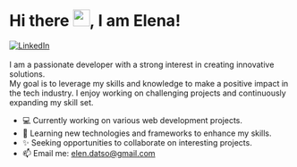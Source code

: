 # Hi there <img src="https://raw.githubusercontent.com/MartinHeinz/MartinHeinz/master/wave.gif" width="30px">, I am Elena!

<div align="left">
  <a href="https://www.linkedin.com/in/olena-datso/">
    <img
      src="https://img.shields.io/static/v1?logo=linkedin&style=flat-square&color=0072b1&label=LinkedIn&message=%E2%98%86"
      alt="LinkedIn"
    />
  </a>

</div><br>
I am a passionate developer with a strong interest in creating innovative solutions.<br>
My goal is to leverage my skills and knowledge to make a positive impact in the tech industry. I enjoy working on challenging projects and continuously expanding my skill set.

- 💻 Currently working on various web development projects.
- 🌱 Learning new technologies and frameworks to enhance my skills.
- ✨ Seeking opportunities to collaborate on interesting projects.
- 📫 Email me: [elen.datso@gmail.com](mailto:elen.datso@gmail.com)

